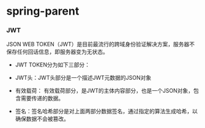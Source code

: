# spring-parent
### JWT
JSON WEB TOKEN（JWT）是目前最流行的跨域身份验证解决方案，服务器不保存任何回话信息，即服务器变为无状态。

* JWT TOKEN分为如下三部分： <br> 
+ JWT头：JWT头部分是一个描述JWT元数据的JSON对象  <br>
* 有效载荷：  有效载荷部分，是JWT的主体内容部分，也是一个JSON对象，包含需要传递的数据。<br>
- 签名：签名哈希部分是对上面两部分数据签名，通过指定的算法生成哈希，以确保数据不会被篡改。<br>